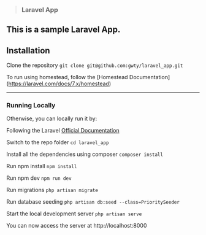 
> ### Laravel App

This is a sample Laravel App.
----------

## Installation

Clone the repository
    `git clone git@github.com:gwty/laravel_app.git`
    
To run using homestead, follow the [Homestead Documentation] (https://laravel.com/docs/7.x/homestead)

----------
### Running Locally
Otherwise, you can locally run it by:

Following the Laravel [Official Documentation](https://laravel.com/docs/7.x/installation)

Switch to the repo folder
    `cd laravel_app`
    
Install all the dependencies using composer
    `composer install`

Run npm install
    `npm install`

Run npm dev
    `npm run dev`

Run migrations
    `php artisan migrate`

Run database seeding
    `php artisan db:seed --class=PrioritySeeder`

Start the local development server
    `php artisan serve`


    
You can now access the server at http://localhost:8000

